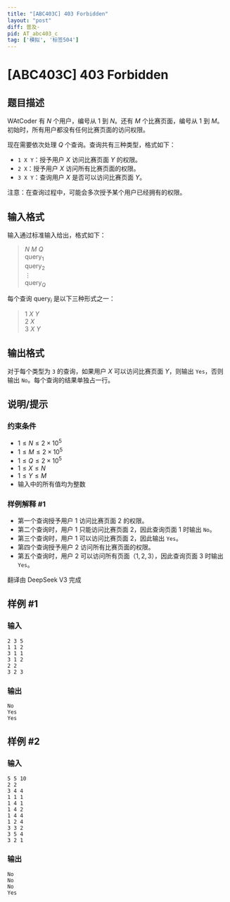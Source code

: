 ```yaml
---
title: "[ABC403C] 403 Forbidden"
layout: "post"
diff: 普及-
pid: AT_abc403_c
tag: ['模拟', '标签504']
---
```


# [ABC403C] 403 Forbidden

## 题目描述

[problemUrl]: https://atcoder.jp/contests/abc403/tasks/abc403_c

WAtCoder 有 $N$ 个用户，编号从 $1$ 到 $N$。还有 $M$ 个比赛页面，编号从 $1$ 到 $M$。初始时，所有用户都没有任何比赛页面的访问权限。

现在需要依次处理 $Q$ 个查询。查询共有三种类型，格式如下：

- `1 X Y`：授予用户 $X$ 访问比赛页面 $Y$ 的权限。
- `2 X`：授予用户 $X$ 访问所有比赛页面的权限。
- `3 X Y`：查询用户 $X$ 是否可以访问比赛页面 $Y$。

注意：在查询过程中，可能会多次授予某个用户已经拥有的权限。

## 输入格式

输入通过标准输入给出，格式如下：

> $N$ $M$ $Q$  
> $\mathrm{query}_1$  
> $\mathrm{query}_2$  
> $\vdots$  
> $\mathrm{query}_Q$

每个查询 $\mathrm{query}_i$ 是以下三种形式之一：

> $1$ $X$ $Y$  
> $2$ $X$  
> $3$ $X$ $Y$

## 输出格式

对于每个类型为 `3` 的查询，如果用户 $X$ 可以访问比赛页面 $Y$，则输出 `Yes`，否则输出 `No`。每个查询的结果单独占一行。


## 说明/提示

### 约束条件

- $1 \leq N \leq 2 \times 10^5$
- $1 \leq M \leq 2 \times 10^5$
- $1 \leq Q \leq 2 \times 10^5$
- $1 \leq X \leq N$
- $1 \leq Y \leq M$
- 输入中的所有值均为整数

### 样例解释 #1

- 第一个查询授予用户 $1$ 访问比赛页面 $2$ 的权限。
- 第二个查询时，用户 $1$ 只能访问比赛页面 $2$，因此查询页面 $1$ 时输出 `No`。
- 第三个查询时，用户 $1$ 可以访问比赛页面 $2$，因此输出 `Yes`。
- 第四个查询授予用户 $2$ 访问所有比赛页面的权限。
- 第五个查询时，用户 $2$ 可以访问所有页面（$1,2,3$），因此查询页面 $3$ 时输出 `Yes`。

翻译由 DeepSeek V3 完成

## 样例 #1

### 输入

```
2 3 5
1 1 2
3 1 1
3 1 2
2 2
3 2 3
```

### 输出

```
No
Yes
Yes
```

## 样例 #2

### 输入

```
5 5 10
2 2
3 4 4
1 1 1
1 4 1
1 4 2
1 4 4
1 2 4
3 3 2
3 5 4
3 2 1
```

### 输出

```
No
No
No
Yes
```

